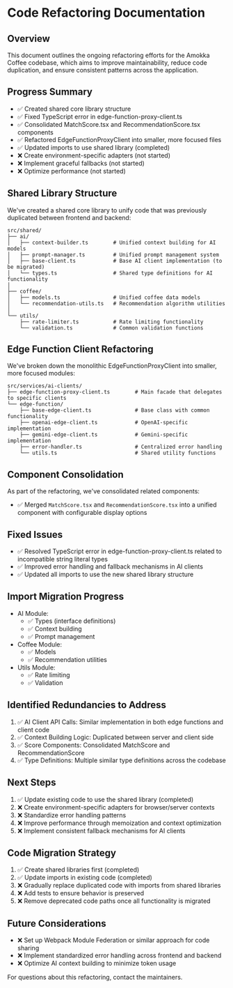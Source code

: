 
# Code Refactoring Documentation

## Overview
This document outlines the ongoing refactoring efforts for the Amokka Coffee codebase, which aims to improve maintainability, reduce code duplication, and ensure consistent patterns across the application.

## Progress Summary
- ✅ Created shared core library structure
- ✅ Fixed TypeScript error in edge-function-proxy-client.ts
- ✅ Consolidated MatchScore.tsx and RecommendationScore.tsx components
- ✅ Refactored EdgeFunctionProxyClient into smaller, more focused files
- ✅ Updated imports to use shared library (completed)
- ❌ Create environment-specific adapters (not started)
- ❌ Implement graceful fallbacks (not started)
- ❌ Optimize performance (not started)

## Shared Library Structure
We've created a shared core library to unify code that was previously duplicated between frontend and backend:

```
src/shared/
├── ai/
│   ├── context-builder.ts        # Unified context building for AI models
│   ├── prompt-manager.ts         # Unified prompt management system
│   ├── base-client.ts            # Base AI client implementation (to be migrated)
│   └── types.ts                  # Shared type definitions for AI functionality
│
├── coffee/
│   ├── models.ts                 # Unified coffee data models
│   └── recommendation-utils.ts   # Recommendation algorithm utilities
│
└── utils/
    ├── rate-limiter.ts           # Rate limiting functionality
    └── validation.ts             # Common validation functions
```

## Edge Function Client Refactoring
We've broken down the monolithic EdgeFunctionProxyClient into smaller, more focused modules:

```
src/services/ai-clients/
├── edge-function-proxy-client.ts        # Main facade that delegates to specific clients
└── edge-function/
    ├── base-edge-client.ts              # Base class with common functionality
    ├── openai-edge-client.ts            # OpenAI-specific implementation
    ├── gemini-edge-client.ts            # Gemini-specific implementation
    ├── error-handler.ts                 # Centralized error handling
    └── utils.ts                         # Shared utility functions
```

## Component Consolidation
As part of the refactoring, we've consolidated related components:
- ✅ Merged `MatchScore.tsx` and `RecommendationScore.tsx` into a unified component with configurable display options

## Fixed Issues
- ✅ Resolved TypeScript error in edge-function-proxy-client.ts related to incompatible string literal types
- ✅ Improved error handling and fallback mechanisms in AI clients
- ✅ Updated all imports to use the new shared library structure

## Import Migration Progress
- AI Module:
  - ✅ Types (interface definitions)
  - ✅ Context building
  - ✅ Prompt management
- Coffee Module:
  - ✅ Models
  - ✅ Recommendation utilities
- Utils Module:
  - ✅ Rate limiting
  - ✅ Validation

## Identified Redundancies to Address
1. ✅ AI Client API Calls: Similar implementation in both edge functions and client code
2. ✅ Context Building Logic: Duplicated between server and client side
3. ✅ Score Components: Consolidated MatchScore and RecommendationScore
4. ✅ Type Definitions: Multiple similar type definitions across the codebase

## Next Steps
1. ✅ Update existing code to use the shared library (completed)
2. ❌ Create environment-specific adapters for browser/server contexts
3. ❌ Standardize error handling patterns
4. ❌ Improve performance through memoization and context optimization
5. ❌ Implement consistent fallback mechanisms for AI clients

## Code Migration Strategy
1. ✅ Create shared libraries first (completed)
2. ✅ Update imports in existing code (completed)
3. ❌ Gradually replace duplicated code with imports from shared libraries
4. ❌ Add tests to ensure behavior is preserved
5. ❌ Remove deprecated code paths once all functionality is migrated

## Future Considerations
- ❌ Set up Webpack Module Federation or similar approach for code sharing
- ❌ Implement standardized error handling across frontend and backend
- ❌ Optimize AI context building to minimize token usage

For questions about this refactoring, contact the maintainers.
